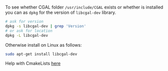 
To see whether CGAL folder `/usr/include/CGAL` exists or whether is installed you can as `dpkg` for the version of `libcgal-dev` library.
```sh
# ask for version
dpkg -s libcgal-dev | grep 'Version'
# or ask for location
dpkg -L libcgal-dev
```

Otherwise install on Linux as follows:
```sh
sudo apt-get install libcgal-dev
```

Help with CmakeLists [here](https://doc.cgal.org/latest/Manual/devman_create_and_use_a_cmakelist.html)